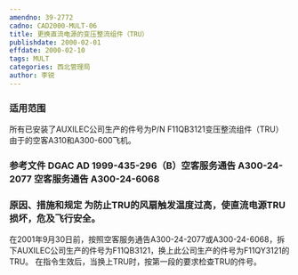 ```yaml
---
amendno: 39-2772
cadno: CAD2000-MULT-06
title: 更换直流电源的变压整流组件（TRU）
publishdate: 2000-02-01
effdate: 2000-02-10
tags: MULT
categories: 西北管理局
author: 李锐
---
```


### 适用范围 
所有已安装了AUXILEC公司生产的件号为P/N F11QB3121变压整流组件（TRU）由于的空客A310和A300-600飞机。

### 参考文件   DGAC AD 1999-435-296（B）空客服务通告 A300-24-2077 空客服务通告 A300-24-6068 

### 原因、措施和规定 为防止TRU的风扇触发温度过高，使直流电源TRU损坏，危及飞行安全。 
  在2001年9月30日前，按照空客服务通告A300-24-2077或A300-24-6068，拆下AUXILEC公司生产的件号为F11QB3121，换上此公司生产的件号为F11QY3121的TRU。 
在指令生效后，当换上TRU时，按第一段的要求检查TRU的件号。
